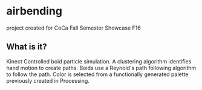 # airbending
project created for CoCa Fall Semester Showcase F16

## What is it?
Kinect Controlled boid particle simulation. A clustering algorithm identifies hand motion to create paths. Boids use a Reynold's path following algorithm to follow the path.
Color is selected from a functionally generated palette previously created in Processing.

